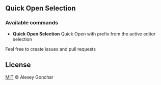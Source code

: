 ## Quick Open Selection

### Available commands

* **Quick Open Selection** Quick Open with prefix from the active editor selection

Feel free to create issues and pull requests

## License

[MIT](https://github.com/finico/vscode-quick-open-selection/blob/master/LICENSE.md) &copy; Alexey Gonchar
